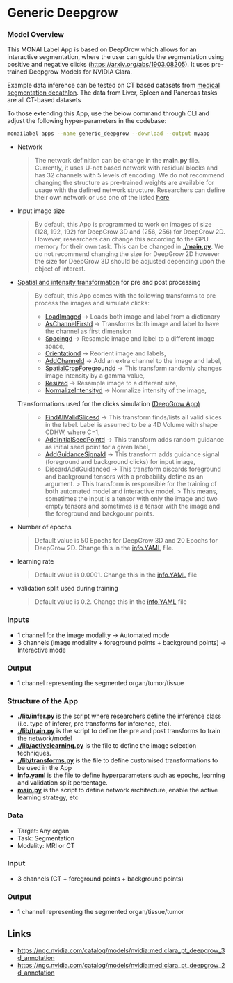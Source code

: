 # Generic Deepgrow

### Model Overview

This MONAI Label App is based on DeepGrow which allows for an interactive segmentation, where 
the user can guide the segmentation using positive and negative clicks (https://arxiv.org/abs/1903.08205).
It uses pre-trained Deepgrow Models for NVIDIA Clara.

Example data inference can be tested on CT based datasets from [medical segmentation decathlon](http://medicaldecathlon.com/). The data from Liver, Spleen and Pancreas tasks are all CT-based datasets 

To those extending this App, use the below command through CLI and adjust the following hyper-parameters in the codebase:

```bash
monailabel apps --name generic_deepgrow --download --output myapp
```

- Network
  
  > The network definition can be change in the **main.py** file. Currently, it uses U-net based network with 
  > residual blocks and has 32 channels with 5 levels of encoding. We do not recommend changing the structure as pre-trained 
  > weights are available for usage with the defined network structure.
  > Researchers can define their own network or use one of the listed [here](https://docs.monai.io/en/latest/networks.html) 
  
- Input image size
  
    > By default, this App is programmed to work on images of size (128, 192, 192) for DeepGrow 3D and (256, 256) for DeepGrow 2D. However, researchers can change this according to the GPU memory for
    their own task. This can be changed in **[./main.py](./main.py)**. We do not recommend changing the size for DeepGrow 2D however the size for DeepGrow 3D should be adjusted depending upon the object of interest.
 
- [Spatial and intensity transformation](https://docs.monai.io/en/latest/transforms.html) for pre and post processing
  
  > By default, this App comes with the following transforms to pre process the images and simulate clicks:
  > - [LoadImaged](https://docs.monai.io/en/latest/_modules/monai/transforms/io/array.html#LoadImage) -> Loads both image and label from a dictionary
  > - [AsChannelFirstd](https://docs.monai.io/en/latest/transforms.html#aschannelfirstd) -> Transforms both image and label to have the channel as first dimension
  > - [Spacingd](https://docs.monai.io/en/latest/_modules/monai/transforms/spatial/dictionary.html#Spacingd) -> Resample image and label to a different image space,
  > - [Orientationd](https://docs.monai.io/en/latest/_modules/monai/transforms/spatial/dictionary.html#Orientationd) -> Reorient image and labels,
  > - [AddChanneld](https://docs.monai.io/en/latest/_modules/monai/transforms/utility/array.html#AddChannel) -> Add an extra channel to the image and label,
  > - [SpatialCropForegroundd](https://docs.monai.io/en/latest/transforms.html#cropforegroundd) -> This transform randomly changes image intensity by a gamma value, 
  > - [Resized](https://docs.monai.io/en/latest/_modules/monai/transforms/spatial/dictionary.html#Resized) -> Resample image to a different size,
  > - [NormalizeIntensityd](https://docs.monai.io/en/latest/_modules/monai/transforms/intensity/dictionary.html#NormalizeIntensityd) -> Normalize intensity of the image,


  Transformations used for the clicks simulation [(DeepGrow App)](https://docs.monai.io/en/latest/apps.html)
  > 
  > - [FindAllValidSlicesd](https://docs.monai.io/en/latest/_modules/monai/apps/deepgrow/transforms.html#FindAllValidSlicesd) -> This transform finds/lists all valid slices in the label. Label is assumed to be a 4D Volume with shape CDHW, where C=1,
  > - [AddInitialSeedPointd](https://docs.monai.io/en/latest/_modules/monai/apps/deepgrow/transforms.html#AddInitialSeedPointd) -> This transform adds random guidance as initial seed point for a given label,
  > - [AddGuidanceSignald](https://docs.monai.io/en/latest/_modules/monai/apps/deepgrow/transforms.html#AddGuidanceSignald) -> This transform adds guidance signal (foreground and background clicks) for input image, 
  > - DiscardAddGuidanced -> This transform discards foreground and background tensors with a probability define as an argument. 
      > This transform is responsible for the training of both automated model and interactive model. 
      > This means, sometimes the input is a tensor with only the image and two empty tensors and sometimes is a tensor with the image and the foreground and backgounr points. 

- Number of epochs
  > Default value is 50 Epochs for DeepGrow 3D and 20 Epochs for DeepGrow 2D. Change this in the [info.YAML](./info.yaml) file.

- learning rate
  > Default value is 0.0001. Change this in the [info.YAML](./info.yaml) file

- validation split used during training
    > Default value is 0.2. Change this in the [info.YAML](./info.yaml) file

### Inputs

- 1 channel for the image modality -> Automated mode
- 3 channels (image modality + foreground points + background points) -> Interactive mode

### Output

- 1 channel representing the segmented organ/tumor/tissue

### Structure of the App

- **[./lib/infer.py](./lib/infer.py)** is the script where researchers define the inference class (i.e. type of inferer, pre transforms for inference, etc).
- **[./lib/train.py](./lib/train.py)** is the script to define the pre and post transforms to train the network/model
- **[./lib/activelearning.py](./lib/activelearning.py)** is the file to define the image selection techniques.
- **[./lib/transforms.py](./lib/transforms.py)** is the file to define customised transformations to be used in the App
- **[info.yaml](./info.yaml)** is the file to define hyperparameters such as epochs, learning and validation split percentage.
- **[main.py](./main.py)** is the script to define network architecture, enable the active learning strategy, etc
 
### Data

- Target: Any organ
- Task: Segmentation
- Modality: MRI or CT

### Input

- 3 channels (CT + foreground points + background points)

### Output

- 1 channel representing the segmented organ/tissue/tumor

## Links

- https://ngc.nvidia.com/catalog/models/nvidia:med:clara_pt_deepgrow_3d_annotation
- https://ngc.nvidia.com/catalog/models/nvidia:med:clara_pt_deepgrow_2d_annotation
